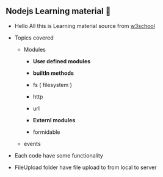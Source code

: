 ## Nodejs Learning material 🤟

- Hello All this is Learning material source from [w3school](https://www.w3schools.com/nodejs/default.asp)
- Topics covered
  - Modules
    - **User defined modules**
    - **builtIn methods**
    - fs ( filesystem )
    - http
    - url

    - **Externl modules**
    - formidable
  - events

- Each code have some functionality
- FileUpload folder have file upload to from local to server